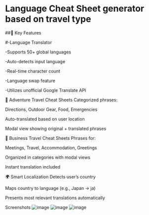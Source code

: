 # Language Cheat Sheet generator based on travel type
 ##🔑 Key Features

#-Language Translator

-Supports 50+ global languages

-Auto-detects input language

-Real-time character count

-Language swap feature

-Utilizes unofficial Google Translate API


  🧭 Adventure Travel Cheat Sheets
Categorized phrases:

Directions, Outdoor Gear, Food, Emergencies

Auto-translated based on user location

Modal view showing original + translated phrases

💼 Business Travel Cheat Sheets
Phrases for:

Meetings, Travel, Accommodation, Greetings

Organized in categories with modal views

Instant translation included

🌍 Smart Localization
Detects user’s country

Maps country to language (e.g., Japan → ja)

Presents most relevant translations automatically



Screenshots
![image](https://github.com/user-attachments/assets/a97bcb6f-8927-4d5d-818f-f85ce4dc2962)
![image](https://github.com/user-attachments/assets/9573e967-e6ad-4497-9564-88a329ba21f8)
![image](https://github.com/user-attachments/assets/5b13515b-5316-4065-b6cd-99dc53fa6854)





